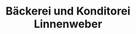 ---
title: "Bäckerei und Konditorei Linnenweber"
url: /bad-wuennenberg/baeckerei-und-konditorei-linnenweber/
shop: Bäckerei
---